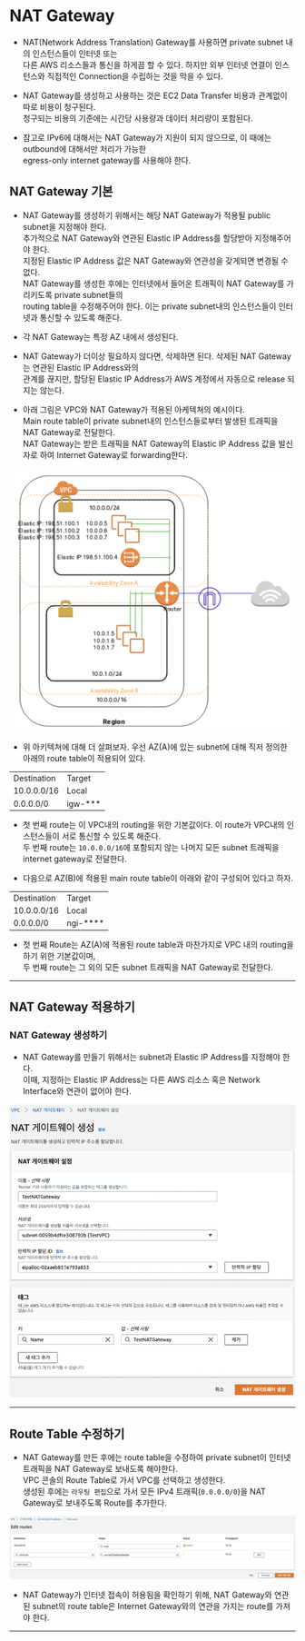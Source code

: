 # NAT Gateway

- NAT(Network Address Translation) Gateway를 사용하면 private subnet 내의 인스턴스들이 인터넷 또는  
  다른 AWS 리소스들과 통신을 하게끔 할 수 있다. 하지만 외부 인터넷 연결이 인스턴스와 직접적인 Connection을 수립하는 것을 막을 수 있다.

- NAT Gateway를 생성하고 사용하는 것은 EC2 Data Transfer 비용과 관계없이 따로 비용이 청구된다.  
  청구되는 비용의 기준에는 시간당 사용량과 데이터 처리량이 포함된다.

- 참고로 IPv6에 대해서는 NAT Gateway가 지원이 되지 않으므로, 이 때에는 outbound에 대해서만 처리가 가능한  
  egress-only internet gateway를 사용해야 한다.

<h2>NAT Gateway 기본</h2>

- NAT Gateway를 생성하기 위해서는 해당 NAT Gateway가 적용될 public subnet을 지정해야 한다.  
  추가적으로 NAT Gateway와 연관된 Elastic IP Address를 할당받아 지정해주어야 한다.  
  지정된 Elastic IP Address 값은 NAT Gateway와 연관성을 갖게되면 변경될 수 없다.  
  NAT Gateway를 생성한 후에는 인터넷에서 들어온 트래픽이 NAT Gateway를 가리키도록 private subnet들의  
  routing table을 수정해주어야 한다. 이는 private subnet내의 인스턴스들이 인터넷과 통신할 수 있도록 해준다.

- 각 NAT Gateway는 특정 AZ 내에서 생성된다.

- NAT Gateway가 더이상 필요하지 않다면, 삭제하면 된다. 삭제된 NAT Gateway는 연관된 Elastic IP Address와의  
  관계를 끊지만, 할당된 Elastic IP Address가 AWS 계정에서 자동으로 release 되지는 않는다.

- 아래 그림은 VPC와 NAT Gateway가 적용된 아케텍쳐의 예시이다.  
  Main route table이 private subnet내의 인스턴스들로부터 발생된 트래픽을 NAT Gateway로 전달한다.  
  NAT Gateway는 받은 트래픽을 NAT Gateway의 Elastic IP Address 값을 발신자로 하여 Internet Gateway로 forwarding한다.

![picture 8](../../../images/f183f8836eaf995c080da3f2687cc4a93b5e2296bdf218b5e1b9b226ee85775e.png)

- 위 아키텍쳐에 대해 더 살펴보자. 우선 AZ(A)에 있는 subnet에 대해 직저 정의한 아래의 route table이 적용되어 있다.

<table>
    <tr>
        <td>Destination</td>
        <td>Target</td>
    </tr>
    <tr>
        <td>10.0.0.0/16</td>
        <td>Local</td>
    </tr>
    <tr>
        <td>0.0.0.0/0</td>
        <td>igw-***</td>
    </tr>
</table>

- 첫 번째 route는 이 VPC내의 routing을 위한 기본값이다. 이 route가 VPC내의 인스턴스들이 서로 통신할 수 있도록 해준다.  
  두 번째 route는 `10.0.0.0/16`에 포함되지 않는 나머지 모든 subnet 트래픽을 internet gateway로 전달한다.

- 다음으로 AZ(B)에 적용된 main route table이 아래와 같이 구성되어 있다고 하자.

<table>
    <tr>
        <td>Destination</td>
        <td>Target</td>
    </tr>
    <tr>
        <td>10.0.0.0/16</td>
        <td>Local</td>
    </tr>
    <tr>
        <td>0.0.0.0/0</td>
        <td>ngi-****</td>
    </tr>
</table>

- 첫 번째 Route는 AZ(A)에 적용된 route table과 마찬가지로 VPC 내의 routing을 하기 위한 기본값이며,  
  두 번째 route는 그 외의 모든 subnet 트래픽을 NAT Gateway로 전달한다.

<hr/>

<h2>NAT Gateway 적용하기</h2>

<h3>NAT Gateway 생성하기</h3>

- NAT Gateway를 만들기 위해서는 subnet과 Elastic IP Address를 지정해야 한다.  
  이때, 지정하는 Elastic IP Address는 다른 AWS 리소스 혹은 Network Interface와 연관이 없어야 한다.

![picture 9](../../../images/1547f4ed6f4474c5aec576c388e1a1c79aac9b6c5ad0439c2ed42d51b490742f.png)

<hr/>

<h2>Route Table 수정하기</h3>

- NAT Gateway를 만든 후에는 route table을 수정하여 private subnet이 인터넷 트래픽을 NAT Gateway로 보내도록 해야한다.  
  VPC 콘솔의 Route Table로 가서 VPC를 선택하고 생성한다.  
  생성된 후에는 `라우팅 편집`으로 가서 모든 IPv4 트래픽(`0.0.0.0/0`)을 NAT Gateway로 보내주도록 Route를 추가한다.

![picture 10](../../../images/99a95a4e9ac7cee845e62ee9ab56a3588b89c82c2cc006c11fa32fc52260eadd.png)

- NAT Gateway가 인터넷 접속이 허용됨을 확인하기 위해, NAT Gateway와 연관된 subnet의 route table은 Internet Gateway와의 연관을 가지는 route를 가져야 한다.
<hr/>
